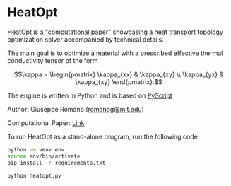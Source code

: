 # HeatOpt

HeatOpt is a "computational paper" showcasing a heat transport topology optimization solver accompanied by technical details. 

The main goal is to optimize a material with a prescribed effective thermal conductivity tensor of the form

$$\kappa = \begin{pmatrix}
\kappa_{xx} & 
\kappa_{xy} \\
\kappa_{yx} & 
\kappa_{xy}
\end{pmatrix}.$$


The engine is written in Python and is based on [PyScript](https://pyscript.net/)

Author: Giuseppe Romano (romanog@mit.edu)

Computational Paper: [Link](https://romanodev.github.io/HeatOpt/)

To run HeatOpt as a stand-alone program, run the following code

```bash
python -m venv env
source env/bin/activate
pip install -r requirements.txt

python heatopt.py
```





